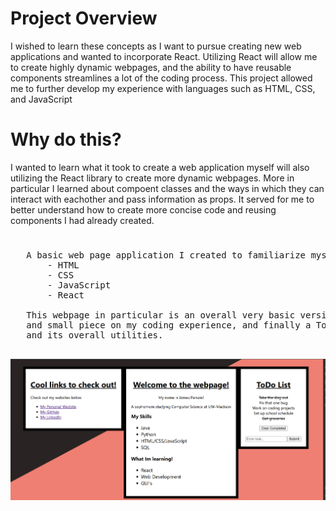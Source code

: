 # Project Overview
I wished to learn these concepts as I want to pursue creating new web applications and wanted to incorporate React.
   Utilizing React will allow me to create highly dynamic webpages, and the ability to have reusable components streamlines
   a lot of the coding process. This project allowed me to further develop my experience with languages such as HTML, CSS, and JavaScript
 # Why do this?
 I wanted to learn what it took to create a web application myself will also utilizing the React library to create more dynamic webpages. More in particular I learned about compoent classes and the ways in which they can interact with eachother and pass information as props. It served for me to better understand how to create more concise code and reusing components I had already created.
 #
 <pre>
   A basic web page application I created to familiarize myself further with concepts such
       - HTML
       - CSS
       - JavaScript
       - React

   This webpage in particular is an overall very basic version of a React page. It had 3 main boxes one for linkes, another as a main landing
   and small piece on my coding experience, and finally a ToDo List. The ToDo list is the piece that makes the most use of the React components
   and its overall utilities.
  </pre>

  ![Screenshot](WebPage.png)
